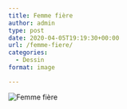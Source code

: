 ```yaml
---
title: Femme fière
author: admin
type: post
date: 2020-04-05T19:19:30+00:00
url: /femme-fiere/
categories:
  - Dessin
format: image

---
```

![Femme fière](./img_0008.jpg)